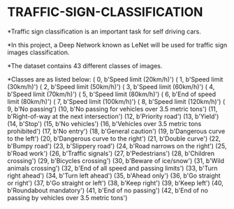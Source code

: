 # TRAFFIC-SIGN-CLASSIFICATION
*Traffic sign classification is an important task for self driving cars.

*In this project, a Deep Network known as LeNet will be used for traffic sign images classification.

*The dataset contains 43 different classes of images. 

*Classes are as listed below: 
 ( 0, b'Speed limit (20km/h)') 
 ( 1, b'Speed limit (30km/h)') 
 ( 2, b'Speed limit (50km/h)') 
 ( 3, b'Speed limit (60km/h)') 
 ( 4, b'Speed limit (70km/h)') 
 ( 5, b'Speed limit (80km/h)') 
 ( 6, b'End of speed limit (80km/h)') 
 ( 7, b'Speed limit (100km/h)') 
 ( 8, b'Speed limit (120km/h)') 
 ( 9, b'No passing') 
 (10, b'No passing for vehicles over 3.5 metric tons') 
 (11, b'Right-of-way at the next intersection') 
 (12, b'Priority road') 
 (13, b'Yield') 
 (14, b'Stop') 
 (15, b'No vehicles') 
 (16, b'Vehicles over 3.5 metric tons prohibited') 
 (17, b'No entry')
 (18, b'General caution') 
 (19, b'Dangerous curve to the left')
 (20, b'Dangerous curve to the right') 
 (21, b'Double curve')
 (22, b'Bumpy road') 
 (23, b'Slippery road')
 (24, b'Road narrows on the right') 
 (25, b'Road work')
 (26, b'Traffic signals') 
 (27, b'Pedestrians') 
 (28, b'Children crossing')
 (29, b'Bicycles crossing') 
 (30, b'Beware of ice/snow')
 (31, b'Wild animals crossing')
 (32, b'End of all speed and passing limits') 
 (33, b'Turn right ahead')
 (34, b'Turn left ahead') 
 (35, b'Ahead only') 
 (36, b'Go straight or right')
 (37, b'Go straight or left') 
 (38, b'Keep right') 
 (39, b'Keep left')
 (40, b'Roundabout mandatory') 
 (41, b'End of no passing')
 (42, b'End of no passing by vehicles over 3.5 metric tons')
